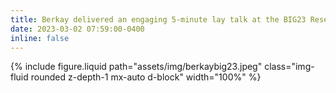 ```yaml
---
title: Berkay delivered an engaging 5-minute lay talk at the BIG23 Research Day!
date: 2023-03-02 07:59:00-0400
inline: false
---
```

{% include figure.liquid path="assets/img/berkaybig23.jpeg" class="img-fluid rounded z-depth-1 mx-auto d-block" width="100%" %}